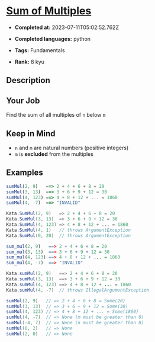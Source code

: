 # [Sum of Multiples](https://www.codewars.com/kata/57241e0f440cd279b5000829)

- **Completed at:** 2023-07-11T05:02:52.762Z

- **Completed languages:** python

- **Tags:** Fundamentals

- **Rank:** 8 kyu

## Description

## Your Job

  Find the sum of all multiples of `n` below `m` 
  
  
## Keep in Mind

  * `n` and `m` are natural numbers (positive integers)
  * `m` is **excluded** from the multiples
  
  
## Examples

```javascript
sumMul(2, 9)   ==> 2 + 4 + 6 + 8 = 20
sumMul(3, 13)  ==> 3 + 6 + 9 + 12 = 30
sumMul(4, 123) ==> 4 + 8 + 12 + ... = 1860
sumMul(4, -7)  ==> "INVALID"
```
```csharp
Kata.SumMul(2, 9)   => 2 + 4 + 6 + 8 = 20
Kata.SumMul(3, 13)  => 3 + 6 + 9 + 12 = 30
Kata.SumMul(4, 123) => 4 + 8 + 12 + ... = 1860
Kata.SumMul(4, 1)   // throws ArgumentException
Kata.SumMul(0, 20)  // throws ArgumentException
```
```r
sum_mul(2, 9)   ==> 2 + 4 + 6 + 8 = 20
sum_mul(3, 13)  ==> 3 + 6 + 9 + 12 = 30
sum_mul(4, 123) ==> 4 + 8 + 12 + ... = 1860
sum_mul(4, -7)  ==> "INVALID"
```
```java
Kata.sumMul(2, 9)   ==> 2 + 4 + 6 + 8 = 20
Kata.sumMul(3, 13)  ==> 3 + 6 + 9 + 12 = 30
Kata.sumMul(4, 123) ==> 4 + 8 + 12 + ... = 1860
Kata.sumMul(4, -7)  // throws IllegalArgumentException
```
```scala
sumMul(2, 9)   // => 2 + 4 + 6 + 8 = Some(20)
sumMul(3, 13)  // => 3 + 6 + 9 + 12 = Some(30)
sumMul(4, 123) // => 4 + 8 + 12 + ... = Some(1860)
sumMul(4, -7)  // => None (m must be greater than 0)
sumMul(-4, 7)  // => None (n must be greater than 0)
sumMul(0, 2)   // => None
sumMul(2, 0)   // => None
```